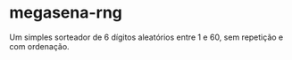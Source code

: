 # megasena-rng
Um simples sorteador de 6 dígitos aleatórios entre 1 e 60, sem repetição e com ordenação.
